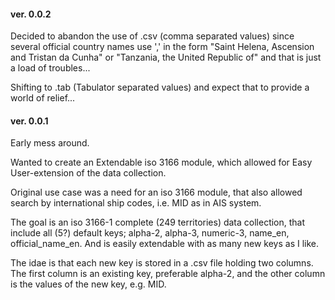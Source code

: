 

#### ver. 0.0.2

Decided to abandon the use of .csv (comma separated values) 
since several official country names use ',' in the form 
"Saint Helena, Ascension and Tristan da Cunha" or 
"Tanzania, the United Republic of" and that is just a load 
of troubles...

Shifting to .tab (Tabulator separated values) and expect 
that to provide a world of relief...


#### ver. 0.0.1

Early mess around. 

Wanted to create an Extendable iso 3166 module, which 
allowed for Easy User-extension of the data collection.

Original use case was a need for an iso 3166 module, that 
also allowed search by international ship codes, 
i.e. MID as in AIS system.

The goal is an iso 3166-1 complete (249 territories) data
 collection, that include all (5?) default keys; alpha-2, 
 alpha-3, numeric-3, name_en, official_name_en.
And is easily extendable with as many new keys as I like.

The idae is that each new key is stored in a .csv file holding
two columns. The first column is an existing key, preferable
alpha-2, and the other column is the values of the new key, 
e.g. MID.
